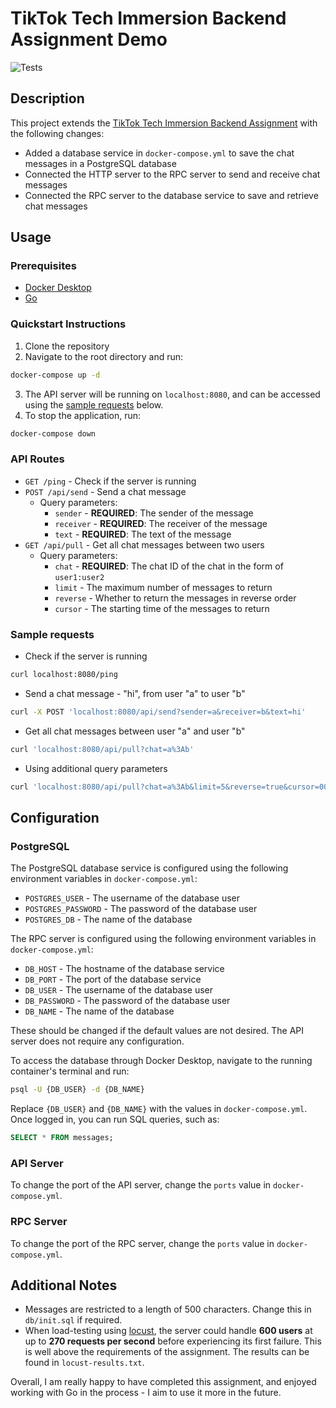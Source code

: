 # TikTok Tech Immersion Backend Assignment Demo

![Tests](https://github.com/kxrt/tiktok-assignment/actions/workflows/test.yml/badge.svg)

## Description

This project extends the [TikTok Tech Immersion Backend Assignment](https://github.com/TikTokTechImmersion/assignment_demo_2023) with the following changes:
- Added a database service in `docker-compose.yml` to save the chat messages in a PostgreSQL database
- Connected the HTTP server to the RPC server to send and receive chat messages
- Connected the RPC server to the database service to save and retrieve chat messages

## Usage

### Prerequisites

- [Docker Desktop](https://www.docker.com/products/docker-desktop)
- [Go](https://golang.org/doc/install)

### Quickstart Instructions

1. Clone the repository
2. Navigate to the root directory and run:

```bash
docker-compose up -d
```

3. The API server will be running on `localhost:8080`, and can be accessed using the [sample requests](#sample-requests) below.
4. To stop the application, run:

```bash
docker-compose down
```

### API Routes

- `GET /ping` - Check if the server is running
- `POST /api/send` - Send a chat message
  - Query parameters:
    - `sender` - **REQUIRED**: The sender of the message
    - `receiver` - **REQUIRED**: The receiver of the message
    - `text` - **REQUIRED**: The text of the message
- `GET /api/pull` - Get all chat messages between two users
  - Query parameters:
    - `chat` - **REQUIRED**: The chat ID of the chat in the form of `user1:user2`
    - `limit` - The maximum number of messages to return
    - `reverse` - Whether to return the messages in reverse order
    - `cursor` - The starting time of the messages to return

### Sample requests

- Check if the server is running
```bash
curl localhost:8080/ping
```

- Send a chat message - "hi", from user "a" to user "b"
```bash
curl -X POST 'localhost:8080/api/send?sender=a&receiver=b&text=hi'
```

- Get all chat messages between user "a" and user "b"
```bash
curl 'localhost:8080/api/pull?chat=a%3Ab'
```

- Using additional query parameters
```bash
curl 'localhost:8080/api/pull?chat=a%3Ab&limit=5&reverse=true&cursor=0000000'
```

## Configuration

### PostgreSQL

The PostgreSQL database service is configured using the following environment variables in `docker-compose.yml`:
- `POSTGRES_USER` - The username of the database user
- `POSTGRES_PASSWORD` - The password of the database user
- `POSTGRES_DB` - The name of the database

The RPC server is configured using the following environment variables in `docker-compose.yml`:
- `DB_HOST` - The hostname of the database service
- `DB_PORT` - The port of the database service
- `DB_USER` - The username of the database user
- `DB_PASSWORD` - The password of the database user
- `DB_NAME` - The name of the database

These should be changed if the default values are not desired. The API server does not require any configuration.

To access the database through Docker Desktop, navigate to the running container's terminal and run:

```bash
psql -U {DB_USER} -d {DB_NAME}
```

Replace `{DB_USER}` and `{DB_NAME}` with the values in `docker-compose.yml`. Once logged in, you can run SQL queries, such as:

```sql
SELECT * FROM messages;
```

### API Server

To change the port of the API server, change the `ports` value in `docker-compose.yml`.

### RPC Server

To change the port of the RPC server, change the `ports` value in `docker-compose.yml`.

## Additional Notes

- Messages are restricted to a length of 500 characters. Change this in `db/init.sql` if required.
- When load-testing using [locust](https://locust.io), the server could handle **600 users** at up to **270 requests per second** before experiencing its first failure. This is well above the requirements of the assignment. The results can be found in `locust-results.txt`.

Overall, I am really happy to have completed this assignment, and enjoyed working with Go in the process - I aim to use it more in the future.

